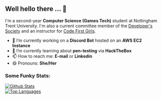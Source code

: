 ## Well hello there ... 👋
I'm a second-year **Computer Science (Games Tech)** student at Nottingham Trent University. I'm also a current committee member of the [Developer's Society](https://github.com/NTUDevSoc) and an instructor for [Code First Girls](https://codefirstgirls.org.uk/).

- 🔭 I’m currently working on a **Discord Bot** hosted on an **AWS EC2 Instance**
- 🌱 I’m currently learning about **pen-testing** via **HackTheBox**
- 📫 How to reach me: **E-mail** or **Linkedin**
- 😄 Pronouns: **She/Her**
 
### Some Funky Stats:
[![Github Stats](https://github-readme-stats.vercel.app/api?username=hannah-ashna&show_icons=true&theme=dark)](https://github.com/anuraghazra/github-readme-stats)  
[![Top Languages](https://github-readme-stats.vercel.app/api/top-langs/?username=hannah-ashna&show_icons=true&theme=dark&langs_count=8&layout=compact)](https://github.com/anuraghazra/github-readme-stats)


<!--
**Hannah-Ashna/Hannah-Ashna** is a ✨ _special_ ✨ repository because its `README.md` (this file) appears on your GitHub profile.
Here are some ideas to get you started:
- 👯 I’m looking to collaborate on ...
- 🤔 I’m looking for help with ...
- ⚡ Fun fact:
-->
